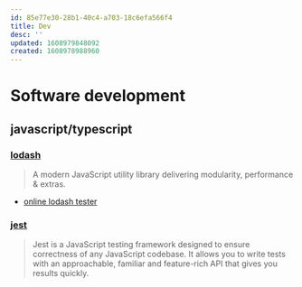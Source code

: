 ```yaml
---
id: 85e77e30-28b1-40c4-a703-18c6efa566f4
title: Dev
desc: ''
updated: 1608979848092
created: 1608978988960
---
```


# Software development

## javascript/typescript

### [lodash](https://lodash.com/)
> A modern JavaScript utility library delivering modularity, performance & extras.

- [online lodash tester](https://codepen.io/travist/full/jrBjBz/)

### [jest](https://jestjs.io/)
> Jest is a JavaScript testing framework designed to ensure correctness of any JavaScript codebase. It allows you to write tests with an approachable, familiar and feature-rich API that gives you results quickly.
